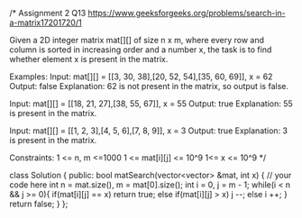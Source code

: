 /*
Assignment 2 Q13
https://www.geeksforgeeks.org/problems/search-in-a-matrix17201720/1

Given a 2D integer matrix mat[][] of size n x m, where every row and column is sorted in increasing order and a number x, the task is to find whether element x is present in the matrix.

Examples:
Input: mat[][] = [[3, 30, 38],[20, 52, 54],[35, 60, 69]], x = 62
Output: false
Explanation: 62 is not present in the matrix, so output is false.

Input: mat[][] = [[18, 21, 27],[38, 55, 67]], x = 55
Output: true
Explanation: 55 is present in the matrix.

Input: mat[][] = [[1, 2, 3],[4, 5, 6],[7, 8, 9]], x = 3
Output: true
Explanation: 3 is present in the matrix.

Constraints:
1 <= n, m <=1000
1 <= mat[i][j] <= 10^9
1<= x <= 10^9
*/

class Solution {
  public:
    bool matSearch(vector<vector<int>> &mat, int x) {
        // your code here
        int n = mat.size(), m = mat[0].size();
        int i = 0, j = m - 1;
        while(i < n && j >= 0){
            if(mat[i][j] == x) return true;
            else if(mat[i][j] > x) j --;
            else i ++;
        }
        return false;
    }
};
